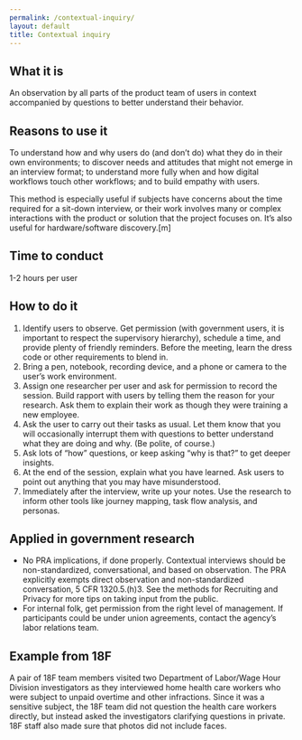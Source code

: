 ```yaml
---
permalink: /contextual-inquiry/
layout: default
title: Contextual inquiry
---
```


## What it is

An observation by all parts of the product team of users in context accompanied by questions to better understand their behavior. 

## Reasons to use it

To understand how and why users do (and don’t do) what they do in their own environments; to discover needs and attitudes that might not emerge in an interview format; to understand more fully when and how digital workflows touch other workflows; and to build empathy with users.

This method is especially useful if subjects have concerns about the time required for a sit-down interview, or their work involves many or complex interactions with the product or solution that the project focuses on. It’s also useful for hardware/software discovery.[m]

## Time to conduct

1-2 hours per user

## How to do it

1. Identify users to observe. Get permission (with government users, it is important to respect the supervisory hierarchy), schedule a time, and provide plenty of friendly reminders. Before the meeting, learn the dress code or other requirements to blend in.
2. Bring a pen, notebook, recording device, and a phone or camera to the user’s work environment.
3. Assign one researcher per user and ask for permission to record the session. Build rapport with users by telling them the reason for your research. Ask them to explain their work as though they were training a new employee. 
4. Ask the user to carry out their tasks as usual. Let them know that you will occasionally interrupt them with questions to better understand what they are doing and why. (Be polite, of course.)
5. Ask lots of “how” questions, or keep asking “why is that?” to get deeper insights. 
6. At the end of the session, explain what you have learned. Ask users to point out anything that you may have misunderstood.
7. Immediately after the interview, write up your notes. Use the research to inform other tools like journey mapping, task flow analysis, and personas. 

## Applied in government research

-  No PRA implications, if done properly. Contextual interviews should be non-standardized, conversational, and based on observation. The PRA explicitly exempts direct observation and non-standardized conversation, 5 CFR 1320.5.(h)3. See the methods for Recruiting and Privacy for more tips on taking input from the public.
-  For internal folk, get permission from the right level of management. If participants could be under union agreements, contact the agency’s labor relations team.

## Example from 18F

A pair of 18F team members visited two Department of Labor/Wage Hour Division investigators as they interviewed home health care workers who were subject to unpaid overtime and other infractions. Since it was a sensitive subject, the 18F team did not question the health care workers directly, but instead asked the investigators clarifying questions in private. 18F staff also made sure that photos did not include faces.
